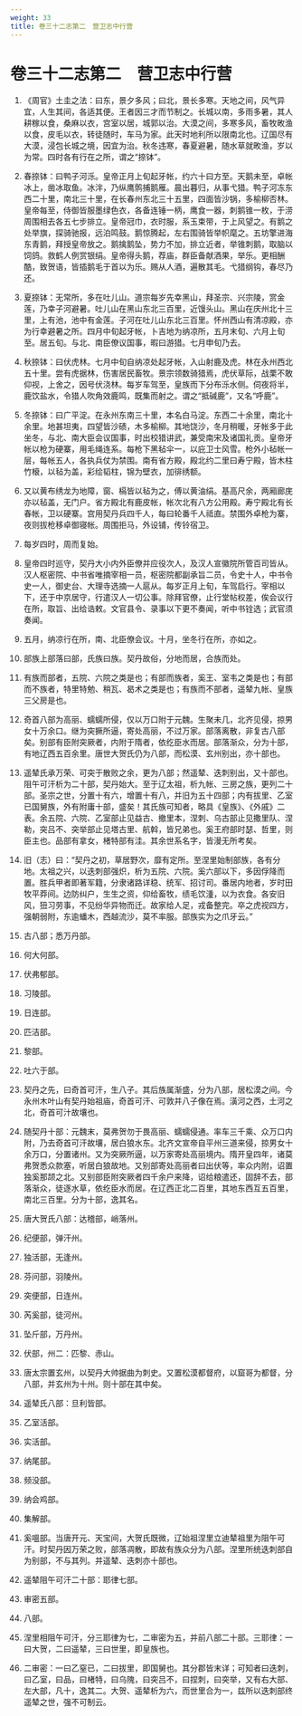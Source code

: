 ```yaml
---
weight: 33
title: 卷三十二志第二　营卫志中行营
---
```


# 卷三十二志第二　营卫志中行营

1. <span id="卷三十二志第二　营卫志中行营-1"></span>
《周官》土圭之法：曰东，景夕多风；曰北，景长多寒。天地之间，风气异宜，人生其间，各适其便。王者因三才而节制之。长城以南，多雨多暑，其人耕稼以食，桑麻以衣，宫室以居，城郭以治。大漠之间，多寒多风，畜牧畋渔以食，皮毛以衣，转徒随时，车马为家。此天时地利所以限南北也。辽国尽有大漠，浸包长城之境，因宜为治。秋冬违寒，春夏避暑，随水草就畋渔，岁以为常。四时各有行在之所，谓之“捺钵”。

2. <span id="卷三十二志第二　营卫志中行营-2"></span>
春捺钵：曰鸭子河泺。皇帝正月上旬起牙帐，约六十曰方至。天鹅未至，卓帐冰上，凿冰取鱼。冰泮，乃纵鹰鹘捕鹅雁。晨出暮归，从事弋猎。鸭子河冻东西二十里，南北三十里，在长春州东北三十五里，四面皆沙锅，多榆柳否林。皇帝每至，侍御皆服墨绿色衣，各备连锤一柄，鹰食一器，刺鹅锥一枚，于涝周围相去各五七步排立。皇帝冠巾，衣时服，系玉束带，于上风望之。有鹅之处举旗，探骑驰报，远泊鸣鼓。鹅惊腾起，左右围骑皆举帜麾之。五坊擎进海东青鹅，拜授皇帝放之。鹅擒鹅坠，势力不加，排立近者，举锥刺鹅，取脑以饲鸽。救鹤人例赏银绢。皇帝得头鹅，荐庙，群臣备献酒果，举乐。更相酬酷，致贺语，皆插鹅毛于首以为乐。赐从人酒，遍散其毛。弋猎纲钩，春尽乃还。

3. <span id="卷三十二志第二　营卫志中行营-3"></span>
夏捺钵：无常所，多在吐儿山。道宗每岁先幸黑山，拜圣宗、兴宗陵，赏金莲，乃幸子河避暑。吐儿山在黑山东北三百里，近馒头山。黑山在庆州北十三里，上有池，池中有金莲。子河在吐儿山东北三百里。怀州西山有清凉殿，亦为行幸避暑之所。四月中旬起牙帐，卜吉地为纳凉所，五月末旬、六月上旬至。居五旬。与北、南臣僚议国事，暇曰游猎。七月申旬乃去。

4. <span id="卷三十二志第二　营卫志中行营-4"></span>
秋捺钵：曰伏虎林。七月中旬自纳凉处起牙帐，入山射鹿及虎。林在永州西北五十里。尝有虎据林，伤害居民畜牧。景宗领数骑猎焉，虎伏草际，战栗不敢仰视，上舍之，因号伏浇林。每岁车驾至，皇族而下分布泺水侧。伺夜将半，鹿饮盐水，令猎人吹角效鹿鸣，既集而射之。谓之“抵碱鹿”，又名“呼鹿”。

5. <span id="卷三十二志第二　营卫志中行营-5"></span>
冬捺钵：曰广平淀。在永州东南三十里，本名白马淀。东西二十余里，南北十余里。地甚坦夷，四望皆沙碛，木多榆柳。其地饶沙，冬月稍暖，牙帐多于此坐冬，与北、南大臣会议国事，时出校猎讲武，兼受南宋及诸国礼贡。皇帝牙帐以枪为硬寨，用毛绳连系。每枪下黑毡伞一，以庇卫士风雪。枪外小毡帐一层，每帐五人，各执兵仗为禁围。南有省方殿，殿北约二里曰寿宁殿，皆木柱竹榱，以毡为盖，彩绘韬柱，锦为壁衣，加徘绣额。

6. <span id="卷三十二志第二　营卫志中行营-6"></span>
又以黄布绣龙为地障，窗、槅皆以毡为之，傅以黄油绢。基高尺余，两厢廊庑亦以毡盖，无门户。省方殿北有鹿皮帐，帐次北有八方公用殿。寿宁殿北有长春帐，卫以硬寨。宫用契丹兵四千人，每曰轮番千人祗直。禁围外卓枪为寨，夜则拔枪移卓御寝帐。周围拒马，外设铺，传铃宿卫。

7. <span id="卷三十二志第二　营卫志中行营-7"></span>
每岁四时，周而复始。

8. <span id="卷三十二志第二　营卫志中行营-8"></span>
皇帝四时巡守，契丹大小内外臣僚并应役次人，及汉人宣徽院所管百司皆从。汉人枢密院、中书省唯摘宰相一员，枢密院都副承旨二员，令史十人，中书令史一人，御史台、大理寺选摘一人扈从。每岁正月上旬，车驾启行。宰相以下，还于中京居守，行遣汉人一切公事。除拜官僚，止行堂帖权差，俟会议行在所，取旨、出给诰敕。文官县令、录事以下更不奏闻，听中书铨选；武官须奏闻。

9. <span id="卷三十二志第二　营卫志中行营-9"></span>
五月，纳凉行在所，南、北臣僚会议。十月，坐冬行在所，亦如之。

10. <span id="卷三十二志第二　营卫志中行营-10"></span>
部族上部落曰部，氏族曰族。契丹故俗，分地而居，合族而处。

11. <span id="卷三十二志第二　营卫志中行营-11"></span>
有族而部者，五院、六院之类是也；有部而族者，奚王、室韦之类是也；有部而不族者，特里特勉、稍瓦、曷术之类是也；有族而不部者，遥辇九帐、皇族三父房是也。

12. <span id="卷三十二志第二　营卫志中行营-12"></span>
奇首八部为高丽、蠕蠕所侵，仅以万口附于元魏。生聚未几，北齐见侵，掠男女十万余口。继为突撅所逼，寄处高丽，不过万家。部落离散，非复古八部矣。别部有臣附突厥者，内附于隋者，依纥臣水而居。部落渐众，分为十部，有地辽西五百余里。唐世大贺氏仍为八部，而松漠、玄州别出，亦十部也。

13. <span id="卷三十二志第二　营卫志中行营-13"></span>
遥辇氏承万荣、可突于散败之余，更为八部；然遥辇、迭刺别出，又十部也。阻午可汗析为二十部，契丹始大。至于辽太祖，析九帐、三房之族，更列二十部。圣宗之世，分置十有六，增置十有八，并旧为五十四部；内有拔里、乙室已国舅族，外有附庸十部，盛矣！其氏族可知者，略具《皇族》、《外戚》二表。余五院、六院、乙室部止见益古、撤里本，涅刺、乌古部止见撒里队、涅勒，突吕不、突举部止见塔古里、航斡，皆兄弟也。奚王府部时瑟、哲里，则臣主也。品部有拿女，楮特部有洼。其余世系名字，皆漫无所考矣。

14. <span id="卷三十二志第二　营卫志中行营-14"></span>
旧（志）曰：“契丹之初，草居野次，靡有定所。至涅里始制部族，各有分地。太祖之兴，以迭刺部强炽，析为五院、六院。奚六部以下，多因俘降而置。胜兵甲者即著军籍，分隶诸路详稳、统军、招讨司。番居内地者，岁时田牧平莽间。边防纠户，生生之资，仰给畜牧，绩毛饮湩，以为衣食。各安旧风，狃习劳事，不见纷华异物而迁。故家给人足，戎备整完。卒之虎视四方，强朝弱附，东逾蟠木，西越流沙，莫不率服。部族实为之爪牙云。”

15. <span id="卷三十二志第二　营卫志中行营-15"></span>
古八部；悉万丹部。

16. <span id="卷三十二志第二　营卫志中行营-16"></span>
何大何部。

17. <span id="卷三十二志第二　营卫志中行营-17"></span>
伏弗郁部。

18. <span id="卷三十二志第二　营卫志中行营-18"></span>
习陵部。

19. <span id="卷三十二志第二　营卫志中行营-19"></span>
日连部。

20. <span id="卷三十二志第二　营卫志中行营-20"></span>
匹洁部。

21. <span id="卷三十二志第二　营卫志中行营-21"></span>
黎部。

22. <span id="卷三十二志第二　营卫志中行营-22"></span>
吐六于部。

23. <span id="卷三十二志第二　营卫志中行营-23"></span>
契丹之先，曰奇首可汗，生八子。其后族属渐盛，分为八部，居松漠之间。今永州木叶山有契丹始祖庙，奇首可汗、可敦并八子像在焉。潢河之西，土河之北，奇首可汁故壤也。

24. <span id="卷三十二志第二　营卫志中行营-24"></span>
随契丹十部：元魏末，莫弗贺勿于畏高丽、蠕蠕侵通。率车三千乘、众万口内附，乃去奇首可汗故壤，居白狼水东。北齐文宣帝自平州三道来侵，掠男女十余万口，分置诸州。又为突厥所逼，以万家寄处高丽境内。隋开皇四年，诸莫弗贺悉众款塞，听居白狼故地。又别部寄处高丽者曰出伏等，率众内附，诏置独奚那颉之北。又别部臣附突厥者四千余户来降，诏给粮遣还，固辞不去，部落渐众，徒逐水草，依纥臣水而居。在辽西正北二百里，其地东西互五百里，南北三百里。分为十部，逸其名。

25. <span id="卷三十二志第二　营卫志中行营-25"></span>
唐大贺氏八部：达稽部，峭落州。

26. <span id="卷三十二志第二　营卫志中行营-26"></span>
纪便部，弹汗州。

27. <span id="卷三十二志第二　营卫志中行营-27"></span>
独活部，无逢州。

28. <span id="卷三十二志第二　营卫志中行营-28"></span>
芬问部，羽陵州。

29. <span id="卷三十二志第二　营卫志中行营-29"></span>
突便部，日连州。

30. <span id="卷三十二志第二　营卫志中行营-30"></span>
芮奚部，徒河州。

31. <span id="卷三十二志第二　营卫志中行营-31"></span>
坠斤部，万丹州。

32. <span id="卷三十二志第二　营卫志中行营-32"></span>
伏部，州二：匹黎、赤山。

33. <span id="卷三十二志第二　营卫志中行营-33"></span>
唐太宗置玄州，以契丹大帅据曲为刺史。又置松漠都督府，以窟哥为都督，分八部，并玄州为十州。则十部在其中矣。

34. <span id="卷三十二志第二　营卫志中行营-34"></span>
遥辇氏八部：旦利皆部。

35. <span id="卷三十二志第二　营卫志中行营-35"></span>
乙室活部。

36. <span id="卷三十二志第二　营卫志中行营-36"></span>
实活部。

37. <span id="卷三十二志第二　营卫志中行营-37"></span>
纳尾部。

38. <span id="卷三十二志第二　营卫志中行营-38"></span>
频没部。

39. <span id="卷三十二志第二　营卫志中行营-39"></span>
纳会鸡部。

40. <span id="卷三十二志第二　营卫志中行营-40"></span>
集解部。

41. <span id="卷三十二志第二　营卫志中行营-41"></span>
奚嗢部。当唐开元、天宝间，大贺氏既微，辽始祖涅里立迪辇祖里为阻午可汗。时契丹因万荣之败，部落凋散，即故有族众分为八部。涅里所统迭刺部自为别部，不与其列。并遥辇、迭刺亦十部也。

42. <span id="卷三十二志第二　营卫志中行营-42"></span>
遥辇阻午可汗二十部：耶律七部。

43. <span id="卷三十二志第二　营卫志中行营-43"></span>
审密五部。

44. <span id="卷三十二志第二　营卫志中行营-44"></span>
八部。

45. <span id="卷三十二志第二　营卫志中行营-45"></span>
涅里相阻午可汗，分三耶律为七，二审密为五，并前八部二十部。三耶律：一曰大贺，二曰遥辇，三曰世里，即皇族也。

46. <span id="卷三十二志第二　营卫志中行营-46"></span>
二审密：一曰乙窒已，二曰拔里，即国舅也。其分郡皆末详；可知者曰迭刺，曰乙室，曰品，曰楮特，曰乌隗，曰突吕不，曰捏刺，曰突举，又有右大部、左大部，凡十，逸其二。大贺、遥辇析为六，而世里合为一，兹所以迭刺部终遥辇之世，强不可制云。
